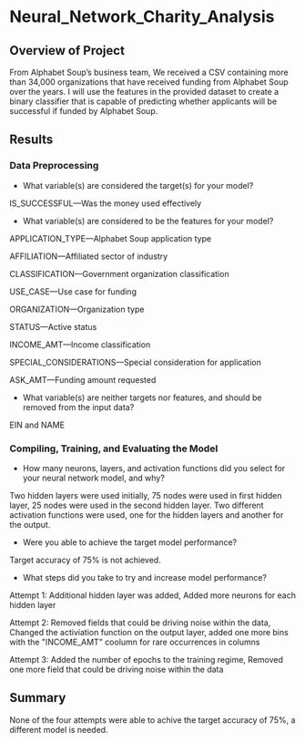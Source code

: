 # Neural_Network_Charity_Analysis
## Overview of Project
From Alphabet Soup’s business team, We received a CSV containing more than 34,000 organizations that have received funding from Alphabet Soup over the years. I will use the features in the provided dataset to create a binary classifier that is capable of predicting whether applicants will be successful if funded by Alphabet Soup.

## Results
### Data Preprocessing
- What variable(s) are considered the target(s) for your model?

IS_SUCCESSFUL—Was the money used effectively

- What variable(s) are considered to be the features for your model?

APPLICATION_TYPE—Alphabet Soup application type

AFFILIATION—Affiliated sector of industry

CLASSIFICATION—Government organization classification

USE_CASE—Use case for funding

ORGANIZATION—Organization type

STATUS—Active status

INCOME_AMT—Income classification

SPECIAL_CONSIDERATIONS—Special consideration for application

ASK_AMT—Funding amount requested

- What variable(s) are neither targets nor features, and should be removed from the input data?

EIN and NAME

### Compiling, Training, and Evaluating the Model
- How many neurons, layers, and activation functions did you select for your neural network model, and why?

Two hidden layers were used initially, 75 nodes were used in first hidden layer, 25 nodes were used in the second hidden layer.
Two different activation functions were used, one for the hidden layers and another for the output.

- Were you able to achieve the target model performance? 

Target accuracy of 75% is not achieved.

- What steps did you take to try and increase model performance?

Attempt 1: Additional hidden layer was added, Added more neurons for each hidden layer

Attempt 2: Removed fields that could be driving noise within the data, Changed the activiation function on the output layer, added one more bins with the "INCOME_AMT" coolumn for rare occurrences in columns

Attempt 3: Added the number of epochs to the training regime, Removed one more field that could be driving noise within the data

## Summary
None of the four attempts were able to achive the target accuracy of 75%, a different model is needed.
